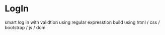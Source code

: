 # LogIn

smart log in with validtion using regular expresstion
build using html / css / bootstrap / js / dom
